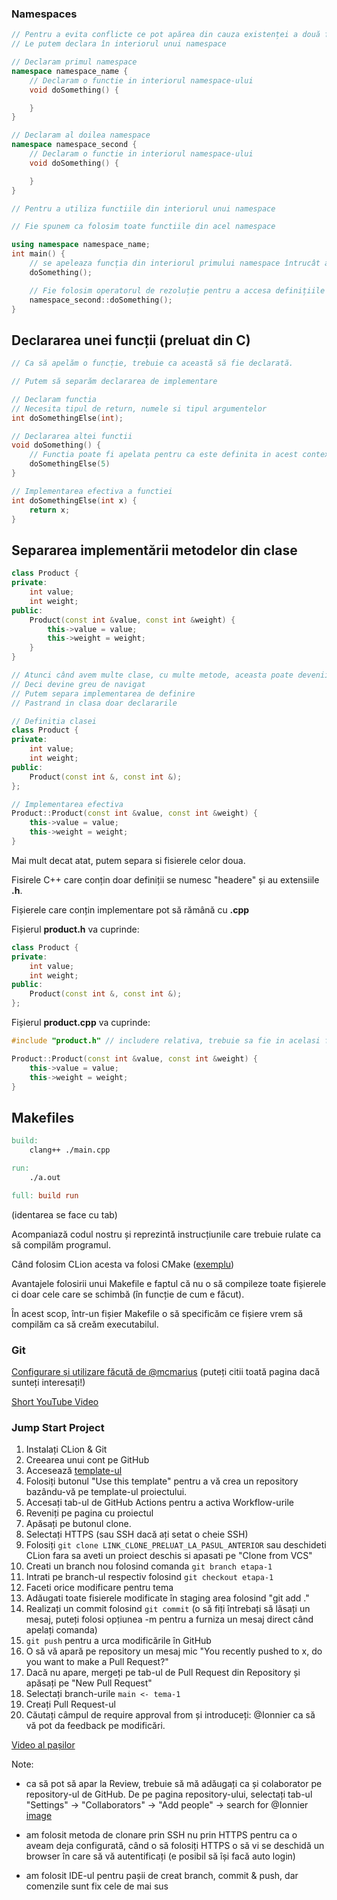 ### Namespaces

```c++
// Pentru a evita conflicte ce pot apărea din cauza existenței a două funcții cu același nume și argumente
// Le putem declara în interiorul unui namespace

// Declaram primul namespace
namespace namespace_name {
    // Declaram o functie in interiorul namespace-ului
    void doSomething() {

    }
}

// Declaram al doilea namespace
namespace namespace_second {
    // Declaram o functie in interiorul namespace-ului
    void doSomething() {

    }
}

// Pentru a utiliza functiile din interiorul unui namespace

// Fie spunem ca folosim toate functiile din acel namespace

using namespace namespace_name;
int main() {
    // se apeleaza funcția din interiorul primului namespace întrucât asta am declarat
    doSomething();

    // Fie folosim operatorul de rezoluție pentru a accesa definițiile din interiorul namespace-ului
    namespace_second::doSomething();
}
```

## Declararea unei funcții (preluat din C)

```c++
// Ca să apelăm o funcție, trebuie ca această să fie declarată.

// Putem să separăm declararea de implementare

// Declaram functia
// Necesita tipul de return, numele si tipul argumentelor
int doSomethingElse(int);

// Declararea altei functii
void doSomething() {
    // Functia poate fi apelata pentru ca este definita in acest context
    doSomethingElse(5)
}

// Implementarea efectiva a functiei
int doSomethingElse(int x) {
    return x;
}

```



## Separarea implementării metodelor din clase

```c++
class Product {
private:
    int value;
    int weight;
public:
    Product(const int &value, const int &weight) {
        this->value = value;
        this->weight = weight;
    }
}

// Atunci când avem multe clase, cu multe metode, aceasta poate devenii destul de mare
// Deci devine greu de navigat
// Putem separa implementarea de definire
// Pastrand in clasa doar declararile
```

```c++
// Definitia clasei
class Product {
private:
    int value;
    int weight;
public:
    Product(const int &, const int &);
};

// Implementarea efectiva
Product::Product(const int &value, const int &weight) {
    this->value = value;
    this->weight = weight;
}
```

Mai mult decat atat, putem separa si fisierele celor doua.

Fisirele C++ care conțin doar definiții se numesc "headere" și au extensiile **.h**.

Fișierele care conțin implementare pot să rămână cu **.cpp**

Fișierul **product.h** va cuprinde:

```c++
class Product {
private:
    int value;
    int weight;
public:
    Product(const int &, const int &);
};
```

Fișierul **product.cpp** va cuprinde:

```c++
#include "product.h" // includere relativa, trebuie sa fie in acelasi folder

Product::Product(const int &value, const int &weight) {
    this->value = value;
    this->weight = weight;
}
```

## Makefiles

```makefile
build:
	clang++ ./main.cpp

run:
	./a.out

full: build run
``` 
(identarea se face cu tab)

Acompaniază codul nostru și reprezintă instrucțiunile care trebuie rulate ca să compilăm programul.

Când folosim CLion acesta va folosi CMake ([exemplu](../../labs/L02/example/CMakeLists.txt))

Avantajele folosirii unui Makefile e faptul că nu o să compileze toate fișierele ci doar cele care se schimbă (în funcție de cum e făcut).

În acest scop, într-un fișier Makefile o să specificăm ce fișiere vrem să compilăm ca să creăm executabilul.

### Git

[Configurare și utilizare făcută de @mcmarius](https://github.com/mcmarius/poo/tree/master/env#configurarea-%C8%99i-utilizarea-programului-git) (puteți citii toată pagina dacă sunteți interesați!)

[Short YouTube Video](https://www.youtube.com/watch?v=HkdAHXoRtos)

### Jump Start Project

1. Instalați CLion & Git
2. Creearea unui cont pe GitHub
3. Accesează [template-ul](https://github.com/Ionnier/oop-template)
4. Folosiți butonul "Use this template" pentru a vă crea un repository bazându-vă pe template-ul proiectului.
5. Accesați tab-ul de GitHub Actions pentru a activa Workflow-urile
6. Reveniți pe pagina cu proiectul
7. Apăsați pe butonul clone.
8. Selectați HTTPS (sau SSH dacă ați setat o cheie SSH)
9. Folosiți `git clone LINK_CLONE_PRELUAT_LA_PASUL_ANTERIOR` sau deschideti CLion fara sa aveti un proiect deschis si apasati pe "Clone from VCS"
10. Creati un branch nou folosind comanda `git branch etapa-1`
11. Intrati pe branch-ul respectiv folosind `git checkout etapa-1`
12. Faceti orice modificare pentru tema
13. Adăugati toate fisierele modificate în staging area folosind "git add ."
14. Realizați un commit folosind `git commit` (o să fiți întrebați să lăsați un mesaj, puteți folosi opțiunea -m pentru a furniza un mesaj direct când apelați comanda)
15. `git push` pentru a urca modificările în GitHub
16. O să vă apară pe repository un mesaj mic "You recently pushed to x, do you want to make a Pull Request?"
17. Dacă nu apare, mergeți pe tab-ul de Pull Request din Repository și apăsați pe "New Pull Request"
18. Selectați branch-urile `main <- tema-1`
19. Creați Pull Request-ul
20. Căutați câmpul de require approval from și introduceți: @Ionnier ca să vă pot da feedback pe modificări.

[Video al pașilor](https://unibucro0-my.sharepoint.com/:v:/g/personal/dragos_bahrim_s_unibuc_ro/EYCgC6ZD2ZhMiHXRGK8BbKcBP0cfHUwCiuBoSQ29wmVWyg?e=6gxeeF)

Note:

* ca să pot să apar la Review, trebuie să mă adăugați ca și colaborator pe repository-ul de GitHub. De pe pagina repository-ului, selectați tab-ul "Settings" -> "Collaborators" -> "Add people" -> search for @Ionnier [image](https://unibucro0-my.sharepoint.com/:i:/g/personal/dragos_bahrim_s_unibuc_ro/EX4VVllO0sVGufWCFlFl6gwBHAC_HvwP5BGwbhpgv560fQ?e=Nsfrpm)

* am folosit metoda de clonare prin SSH nu prin HTTPS pentru ca o aveam deja configurată, când o să folosiți HTTPS o să vi se deschidă un browser în care să vă autentificați (e posibil să își facă auto login)
* am folosit IDE-ul pentru pașii de creat branch, commit & push, dar comenzile sunt fix cele de mai sus 